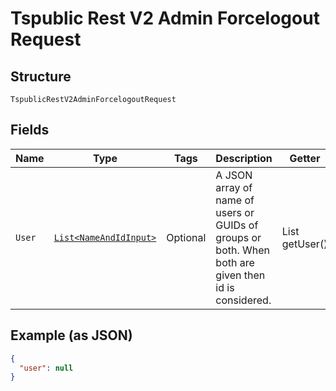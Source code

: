 
# Tspublic Rest V2 Admin Forcelogout Request

## Structure

`TspublicRestV2AdminForcelogoutRequest`

## Fields

| Name | Type | Tags | Description | Getter | Setter |
|  --- | --- | --- | --- | --- | --- |
| `User` | [`List<NameAndIdInput>`](../../doc/models/name-and-id-input.md) | Optional | A JSON array of name of users or GUIDs of groups or both. When both are given then id is considered. | List<NameAndIdInput> getUser() | setUser(List<NameAndIdInput> user) |

## Example (as JSON)

```json
{
  "user": null
}
```

